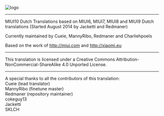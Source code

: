 ![logo](https://s1.postimg.org/at0rtaybz/MIUI_9_Banner.png) 

---------------------------------------------------------------------------------------------

MIUI10 Dutch Translations based on MIUI6, MIUI7, MIUI8 and MIUI9 Dutch translations (Started August 2014 by Jacketti and Redmaner) 

Currently maintained by Cueie, MannyRibo, Redmaner and Charliehpoels

Based on the work of http://miui.com and http://xiaomi.eu

---------------------------------------------------------------------------------------------

This translation is licensed under a Creative Commons Attribution-NonCommercial-ShareAlike 4.0 Unported License.

---------------------------------------------------------------------------------------------
A special thanks to all the contributors of this translation:<br>
Cueie (lead translator)<br>
MannyRibo (finetune master)<br>
Redmaner (repository maintainer)<br>
cokeguy13<br>
Jacketti<br>
SKLCH<br>
